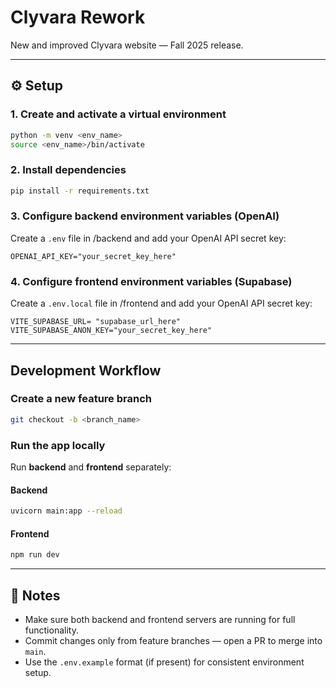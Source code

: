 # Clyvara Rework
New and improved Clyvara website — Fall 2025 release.

---

## ⚙️ Setup

### 1. Create and activate a virtual environment
```bash
python -m venv <env_name>
source <env_name>/bin/activate
```

### 2. Install dependencies
```bash
pip install -r requirements.txt
```

### 3. Configure backend environment variables (OpenAI)
Create a `.env` file in /backend and add your OpenAI API secret key:
```
OPENAI_API_KEY="your_secret_key_here"
```

### 4. Configure frontend environment variables (Supabase)
Create a `.env.local` file in /frontend and add your OpenAI API secret key:
```
VITE_SUPABASE_URL= "supabase_url_here"
VITE_SUPABASE_ANON_KEY="your_secret_key_here"

```

---

## Development Workflow

### Create a new feature branch
```bash
git checkout -b <branch_name>
```

### Run the app locally

Run **backend** and **frontend** separately:

#### Backend
```bash
uvicorn main:app --reload
```

#### Frontend
```bash
npm run dev
```

---

## 🧩 Notes
- Make sure both backend and frontend servers are running for full functionality.  
- Commit changes only from feature branches — open a PR to merge into `main`.  
- Use the `.env.example` format (if present) for consistent environment setup.
